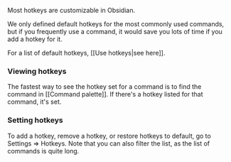 Most hotkeys are customizable in Obsidian.

We only defined default hotkeys for the most commonly used commands, but if you frequently use a command, it would save you lots of time if you add a hotkey for it.

For a list of default hotkeys, [[Use hotkeys|see here]].

### Viewing hotkeys

The fastest way to see the hotkey set for a command is to find the command in [[Command palette]]. If there's a hotkey listed for that command, it's set.

### Setting hotkeys

To add a hotkey, remove a hotkey, or restore hotkeys to default, go to Settings => Hotkeys. Note that you can also filter the list, as the list of commands is quite long.